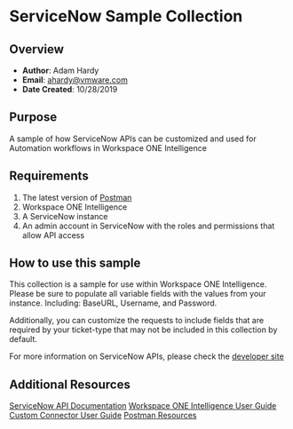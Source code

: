 # ServiceNow Sample Collection

## Overview
- **Author**: Adam Hardy
- **Email**: ahardy@vmware.com
- **Date Created**: 10/28/2019


## Purpose
<!-- Summary Start -->
A sample of how ServiceNow APIs can be customized and used for Automation workflows in Workspace ONE Intelligence
<!-- Summary End -->

## Requirements

1. The latest version of [Postman](https://www.getpostman.com) 
2. Workspace ONE Intelligence
3. A ServiceNow instance
4. An admin account in ServiceNow with the roles and permissions that allow API access


## How to use this sample

This collection is a sample for use within Workspace ONE Intelligence.  Please be sure to populate all variable fields with the values from your instance. Including: BaseURL, Username, and Password.

Additionally, you can customize the requests to include fields that are required by your ticket-type that may not be included in this collection by default.

For more information on ServiceNow APIs, please check the [developer site](https://developer.servicenow.com/app.do#!/rest_api_doc?v=madrid&id=r_TableAPI-POST)

## Additional Resources
[ServiceNow API Documentation](https://developer.servicenow.com/app.do#!/rest_api_doc?v=madrid&id=r_TableAPI-POST)
[Workspace ONE Intelligence User Guide](https://docs.vmware.com/en/VMware-Workspace-ONE/services/Intelligence/GUID-AWT-WS1INT-OVERVIEW.html)
[Custom Connector User Guide](https://docs.vmware.com/en/VMware-Workspace-ONE/services/Intelligence/GUID-54333CCC-0E6D-4871-8DEA-3AFAB8378EEC.html)
[Postman Resources](https://www.getpostman.com)
